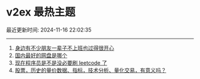 # v2ex 最热主题

最近更新时间: 2024-11-16 22:02:35

--- 
1. [身边有不少朋友一辈子不上班也过得很开心](https://www.v2ex.com/t/1090009) 
2. [国内最好的网盘是哪个](https://www.v2ex.com/t/1090030) 
3. [现在程序员是不是没必要刷 leetcode 了](https://www.v2ex.com/t/1090040) 
4. [股票，历史的量价数据、指标，技术分析、量化交易，有意义吗？](https://www.v2ex.com/t/1090018) 
